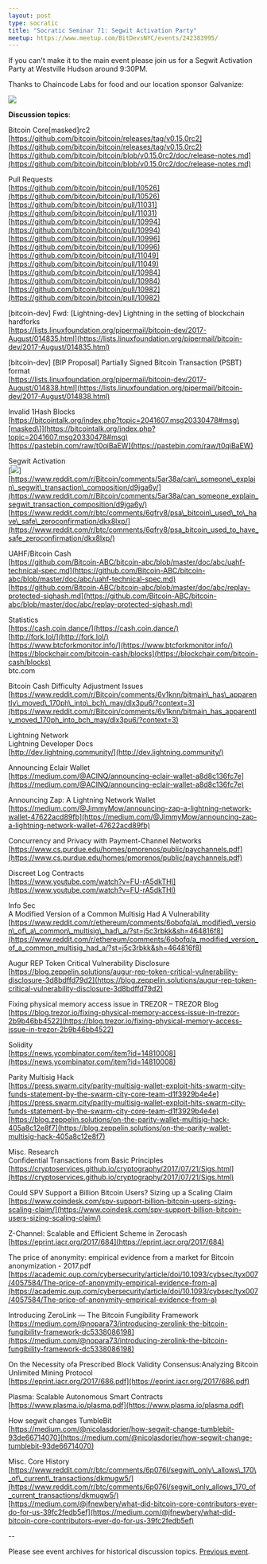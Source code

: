 ```yaml
---
layout: post
type: socratic
title: "Socratic Seminar 71: Segwit Activation Party"
meetup: https://www.meetup.com/BitDevsNYC/events/242383995/
---
```


If you can't make it to the main event please join us for a Segwit Activation Party at Westville Hudson around 9:30PM.

Thanks to Chaincode Labs for food and our location sponsor Galvanize:

![](https://secure.meetupstatic.com/photos/event/8/5/c/b/600_462934251.jpeg)

**Discussion topics**: 

Bitcoin Core\[masked\]rc2  
[](https://github.com/bitcoin/bitcoin/releases/tag/v0.15.0rc2)[https://github.com/bitcoin/bitcoin/releases/tag/v0.15.0rc2](https://github.com/bitcoin/bitcoin/releases/tag/v0.15.0rc2)  
[](https://github.com/bitcoin/bitcoin/blob/v0.15.0rc2/doc/release-notes.md)[https://github.com/bitcoin/bitcoin/blob/v0.15.0rc2/doc/release-notes.md](https://github.com/bitcoin/bitcoin/blob/v0.15.0rc2/doc/release-notes.md)

Pull Requests  
[](https://github.com/bitcoin/bitcoin/pull/10526)[https://github.com/bitcoin/bitcoin/pull/10526](https://github.com/bitcoin/bitcoin/pull/10526)  
[](https://github.com/bitcoin/bitcoin/pull/11031)[https://github.com/bitcoin/bitcoin/pull/11031](https://github.com/bitcoin/bitcoin/pull/11031)  
[](https://github.com/bitcoin/bitcoin/pull/10994)[https://github.com/bitcoin/bitcoin/pull/10994](https://github.com/bitcoin/bitcoin/pull/10994)  
[](https://github.com/bitcoin/bitcoin/pull/10996)[https://github.com/bitcoin/bitcoin/pull/10996](https://github.com/bitcoin/bitcoin/pull/10996)  
[](https://github.com/bitcoin/bitcoin/pull/11049)[https://github.com/bitcoin/bitcoin/pull/11049](https://github.com/bitcoin/bitcoin/pull/11049)  
[](https://github.com/bitcoin/bitcoin/pull/10984)[https://github.com/bitcoin/bitcoin/pull/10984](https://github.com/bitcoin/bitcoin/pull/10984)  
[](https://github.com/bitcoin/bitcoin/pull/10982)[https://github.com/bitcoin/bitcoin/pull/10982](https://github.com/bitcoin/bitcoin/pull/10982)

\[bitcoin-dev\] Fwd: \[Lightning-dev\] Lightning in the setting of blockchain hardforks  
[](https://lists.linuxfoundation.org/pipermail/bitcoin-dev/2017-August/014835.html)[https://lists.linuxfoundation.org/pipermail/bitcoin-dev/2017-August/014835.html](https://lists.linuxfoundation.org/pipermail/bitcoin-dev/2017-August/014835.html)

\[bitcoin-dev\] \[BIP Proposal\] Partially Signed Bitcoin Transaction (PSBT) format  
[](https://lists.linuxfoundation.org/pipermail/bitcoin-dev/2017-August/014838.html)[https://lists.linuxfoundation.org/pipermail/bitcoin-dev/2017-August/014838.html](https://lists.linuxfoundation.org/pipermail/bitcoin-dev/2017-August/014838.html)

Invalid 1Hash Blocks  
[](https://bitcointalk.org/index.php?topic=2041607.msg20330478#msg)[https://bitcointalk.org/index.php?topic=2041607.msg20330478#msg\[masked\]](https://bitcointalk.org/index.php?topic=2041607.msg20330478#msg)  
[](https://pastebin.com/raw/t0qiBaEW)[https://pastebin.com/raw/t0qiBaEW](https://pastebin.com/raw/t0qiBaEW)

Segwit Activation  
\[![](http://bitcoin.sipa.be/ver9-2k.png)\]  
[](https://www.reddit.com/r/Bitcoin/comments/5ar38a/can_someone_explain_segwit_transaction_composition/d9jga6y/)[https://www.reddit.com/r/Bitcoin/comments/5ar38a/can\_someone\_explain\_segwit\_transaction\_composition/d9jga6y/](https://www.reddit.com/r/Bitcoin/comments/5ar38a/can_someone_explain_segwit_transaction_composition/d9jga6y/)  
[](https://www.reddit.com/r/btc/comments/6qfry8/psa_bitcoin_used_to_have_safe_zeroconfirmation/dkx8lxp/)[https://www.reddit.com/r/btc/comments/6qfry8/psa\_bitcoin\_used\_to\_have\_safe\_zeroconfirmation/dkx8lxp/](https://www.reddit.com/r/btc/comments/6qfry8/psa_bitcoin_used_to_have_safe_zeroconfirmation/dkx8lxp/)

UAHF/Bitcoin Cash  
[](https://github.com/Bitcoin-ABC/bitcoin-abc/blob/master/doc/abc/uahf-technical-spec.md)[https://github.com/Bitcoin-ABC/bitcoin-abc/blob/master/doc/abc/uahf-technical-spec.md](https://github.com/Bitcoin-ABC/bitcoin-abc/blob/master/doc/abc/uahf-technical-spec.md)  
[](https://github.com/Bitcoin-ABC/bitcoin-abc/blob/master/doc/abc/replay-protected-sighash.md)[https://github.com/Bitcoin-ABC/bitcoin-abc/blob/master/doc/abc/replay-protected-sighash.md](https://github.com/Bitcoin-ABC/bitcoin-abc/blob/master/doc/abc/replay-protected-sighash.md)

Statistics  
[](https://cash.coin.dance/)[https://cash.coin.dance/](https://cash.coin.dance/)  
[](http://fork.lol/)[http://fork.lol/](http://fork.lol/)  
[](https://www.btcforkmonitor.info/)[https://www.btcforkmonitor.info/](https://www.btcforkmonitor.info/)  
[](https://blockchair.com/bitcoin-cash/blocks)[https://blockchair.com/bitcoin-cash/blocks](https://blockchair.com/bitcoin-cash/blocks)  
btc.com

Bitcoin Cash Difficulty Adjustment Issues  
[](https://www.reddit.com/r/Bitcoin/comments/6v1knn/bitmain_has_apparently_moved_170ph_into_bch_may/dlx3pu6/?context=3)[https://www.reddit.com/r/Bitcoin/comments/6v1knn/bitmain\_has\_apparently\_moved\_170ph\_into\_bch\_may/dlx3pu6/?context=3](https://www.reddit.com/r/Bitcoin/comments/6v1knn/bitmain_has_apparently_moved_170ph_into_bch_may/dlx3pu6/?context=3)

Lightning Network  
Lightning Developer Docs  
[](http://dev.lightning.community/)[http://dev.lightning.community/](http://dev.lightning.community/)

Announcing Eclair Wallet  
[](https://medium.com/@ACINQ/announcing-eclair-wallet-a8d8c136fc7e)[https://medium.com/@ACINQ/announcing-eclair-wallet-a8d8c136fc7e](https://medium.com/@ACINQ/announcing-eclair-wallet-a8d8c136fc7e)

Announcing Zap: A Lightning Network Wallet  
[](https://medium.com/@JimmyMow/announcing-zap-a-lightning-network-wallet-47622acd89fb)[https://medium.com/@JimmyMow/announcing-zap-a-lightning-network-wallet-47622acd89fb](https://medium.com/@JimmyMow/announcing-zap-a-lightning-network-wallet-47622acd89fb)

Concurrency and Privacy with Payment-Channel Networks  
[](https://www.cs.purdue.edu/homes/pmorenos/public/paychannels.pdf)[https://www.cs.purdue.edu/homes/pmorenos/public/paychannels.pdf](https://www.cs.purdue.edu/homes/pmorenos/public/paychannels.pdf)

Discreet Log Contracts  
[](https://www.youtube.com/watch?v=FU-rA5dkTHI)[https://www.youtube.com/watch?v=FU-rA5dkTHI](https://www.youtube.com/watch?v=FU-rA5dkTHI)

Info Sec  
A Modified Version of a Common Multisig Had A Vulnerability  
[](https://www.reddit.com/r/ethereum/comments/6obofq/a_modified_version_of_a_common_multisig_had_a/?st=j5c3rbkk&sh=464816f8)[https://www.reddit.com/r/ethereum/comments/6obofq/a\_modified\_version\_of\_a\_common\_multisig\_had\_a/?st=j5c3rbkk&sh=464816f8](https://www.reddit.com/r/ethereum/comments/6obofq/a_modified_version_of_a_common_multisig_had_a/?st=j5c3rbkk&sh=464816f8)

Augur REP Token Critical Vulnerability Disclosure  
[](https://blog.zeppelin.solutions/augur-rep-token-critical-vulnerability-disclosure-3d8bdffd79d2)[https://blog.zeppelin.solutions/augur-rep-token-critical-vulnerability-disclosure-3d8bdffd79d2](https://blog.zeppelin.solutions/augur-rep-token-critical-vulnerability-disclosure-3d8bdffd79d2)

Fixing physical memory access issue in TREZOR – TREZOR Blog  
[](https://blog.trezor.io/fixing-physical-memory-access-issue-in-trezor-2b9b46bb4522)[https://blog.trezor.io/fixing-physical-memory-access-issue-in-trezor-2b9b46bb4522](https://blog.trezor.io/fixing-physical-memory-access-issue-in-trezor-2b9b46bb4522)

Solidity  
[](https://news.ycombinator.com/item?id=14810008)[https://news.ycombinator.com/item?id=14810008](https://news.ycombinator.com/item?id=14810008)

Parity Multisig Hack  
[](https://press.swarm.city/parity-multisig-wallet-exploit-hits-swarm-city-funds-statement-by-the-swarm-city-core-team-d1f3929b4e4e)[https://press.swarm.city/parity-multisig-wallet-exploit-hits-swarm-city-funds-statement-by-the-swarm-city-core-team-d1f3929b4e4e](https://press.swarm.city/parity-multisig-wallet-exploit-hits-swarm-city-funds-statement-by-the-swarm-city-core-team-d1f3929b4e4e)  
[](https://blog.zeppelin.solutions/on-the-parity-wallet-multisig-hack-405a8c12e8f7)[https://blog.zeppelin.solutions/on-the-parity-wallet-multisig-hack-405a8c12e8f7](https://blog.zeppelin.solutions/on-the-parity-wallet-multisig-hack-405a8c12e8f7)

Misc. Research  
Confidential Transactions from Basic Principles  
[](https://cryptoservices.github.io/cryptography/2017/07/21/Sigs.html)[https://cryptoservices.github.io/cryptography/2017/07/21/Sigs.html](https://cryptoservices.github.io/cryptography/2017/07/21/Sigs.html)

Could SPV Support a Billion Bitcoin Users? Sizing up a Scaling Claim  
[](https://www.coindesk.com/spv-support-billion-bitcoin-users-sizing-scaling-claim/)[https://www.coindesk.com/spv-support-billion-bitcoin-users-sizing-scaling-claim/](https://www.coindesk.com/spv-support-billion-bitcoin-users-sizing-scaling-claim/)

Z-Channel: Scalable and Efficient Scheme in Zerocash  
[](https://eprint.iacr.org/2017/684)[https://eprint.iacr.org/2017/684](https://eprint.iacr.org/2017/684)

The price of anonymity: empirical evidence from a market for Bitcoin anonymization - 2017.pdf  
[](https://academic.oup.com/cybersecurity/article/doi/10.1093/cybsec/tyx007/4057584/The-price-of-anonymity-empirical-evidence-from-a)[https://academic.oup.com/cybersecurity/article/doi/10.1093/cybsec/tyx007/4057584/The-price-of-anonymity-empirical-evidence-from-a](https://academic.oup.com/cybersecurity/article/doi/10.1093/cybsec/tyx007/4057584/The-price-of-anonymity-empirical-evidence-from-a)

Introducing ZeroLink — The Bitcoin Fungibility Framework  
[](https://medium.com/@nopara73/introducing-zerolink-the-bitcoin-fungibility-framework-dc5338086198)[https://medium.com/@nopara73/introducing-zerolink-the-bitcoin-fungibility-framework-dc5338086198](https://medium.com/@nopara73/introducing-zerolink-the-bitcoin-fungibility-framework-dc5338086198)

On the Necessity ofa Prescribed Block Validity Consensus:Analyzing Bitcoin Unlimited Mining Protocol  
[](https://eprint.iacr.org/2017/686.pdf)[https://eprint.iacr.org/2017/686.pdf](https://eprint.iacr.org/2017/686.pdf)

Plasma: Scalable Autonomous Smart Contracts  
[](https://www.plasma.io/plasma.pdf)[https://www.plasma.io/plasma.pdf](https://www.plasma.io/plasma.pdf)

How segwit changes TumbleBit  
[](https://medium.com/@nicolasdorier/how-segwit-change-tumblebit-93de66714070)[https://medium.com/@nicolasdorier/how-segwit-change-tumblebit-93de66714070](https://medium.com/@nicolasdorier/how-segwit-change-tumblebit-93de66714070)

Misc. Core History  
[](https://www.reddit.com/r/btc/comments/6p076l/segwit_only_allows_170_of_current_transactions/dkmugw5/)[https://www.reddit.com/r/btc/comments/6p076l/segwit\_only\_allows\_170\_of\_current\_transactions/dkmugw5/](https://www.reddit.com/r/btc/comments/6p076l/segwit_only_allows_170_of_current_transactions/dkmugw5/)  
[](https://medium.com/@jfnewbery/what-did-bitcoin-core-contributors-ever-do-for-us-39fc2fedb5ef)[https://medium.com/@jfnewbery/what-did-bitcoin-core-contributors-ever-do-for-us-39fc2fedb5ef](https://medium.com/@jfnewbery/what-did-bitcoin-core-contributors-ever-do-for-us-39fc2fedb5ef)

\--

Please see event archives for historical discussion topics. [Previous event](https://www.meetup.com/BitDevsNYC/events/241459992/).
